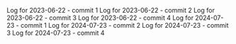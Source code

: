 Log for 2023-06-22 - commit 1
Log for 2023-06-22 - commit 2
Log for 2023-06-22 - commit 3
Log for 2023-06-22 - commit 4
Log for 2024-07-23 - commit 1
Log for 2024-07-23 - commit 2
Log for 2024-07-23 - commit 3
Log for 2024-07-23 - commit 4
